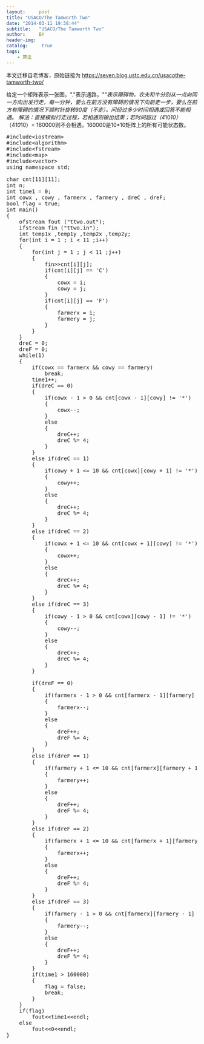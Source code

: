 ```yaml
---
layout:     post
title: "USACO/The Tamworth Two"
date: "2014-03-11 19:38:44"
subtitle:   "USACO/The Tamworth Two"
author:     BY
header-img:
catalog: 	 true
tags:
    - 算法
---
```


本文迁移自老博客，原始链接为 <https://seven.blog.ustc.edu.cn/usacothe-tamworth-two/>

给定一个矩阵表示一张图，"."表示通路，"*"表示障碍物，农夫和牛分别从一点向同一方向出发行走，每一分钟，要么在前方没有障碍的情况下向前走一步，要么在前方有障碍的情况下顺时针旋转90度（不走）。问经过多少时间相遇或回答不能相遇。
解法：直接模拟行走过程，若相遇则输出结果；若时间超过（4*10*10）*（4*10*10）= 160000则不会相遇，160000是10*10矩阵上的所有可能状态数。
<pre class = "brush:[cpp]">
#include&lt;iostream&gt;
#include&lt;algorithm&gt;
#include&lt;fstream&gt;
#include&lt;map&gt;
#include&lt;vector&gt;
using namespace std;

char cnt[11][11];
int n;
int time1 = 0;
int cowx , cowy , farmerx , farmery , dreC , dreF;
bool flag = true;
int main()
{
	ofstream fout ("ttwo.out");
    ifstream fin ("ttwo.in");
	int temp1x ,temp1y ,temp2x ,temp2y; 
	for(int i = 1 ; i < 11 ;i++)
	{
		for(int j = 1 ; j < 11 ;j++)
		{
			fin&gt;&gt;cnt[i][j];
			if(cnt[i][j] == 'C')
			{
				cowx = i;
				cowy = j;				
			}
			if(cnt[i][j] == 'F')
			{
				farmerx = i;
				farmery = j;
			}
		}
	}
	dreC = 0;
	dreF = 0;
	while(1)
	{
		if(cowx == farmerx && cowy == farmery)
			break;
		time1++;
		if(dreC == 0)
		{
			if(cowx - 1 > 0 && cnt[cowx - 1][cowy] != '*')
			{
				cowx--;
			}
			else
			{
				dreC++;
				dreC %= 4;
			}	
		}
		else if(dreC == 1)
		{
			if(cowy + 1 <= 10 && cnt[cowx][cowy + 1] != '*')
			{
				cowy++;
			}
			else
			{
				dreC++;
				dreC %= 4;
			}	
		}
		else if(dreC == 2)
		{
			if(cowx + 1 <= 10 && cnt[cowx + 1][cowy] != '*')
			{
				cowx++;
			}
			else
			{
				dreC++;
				dreC %= 4;
			}	
		}
		else if(dreC == 3)
		{
			if(cowy - 1 > 0 && cnt[cowx][cowy - 1] != '*')
			{
				cowy--;
			}
			else
			{
				dreC++;
				dreC %= 4;
			}	
		}

		if(dreF == 0)
		{
			if(farmerx - 1 > 0 && cnt[farmerx - 1][farmery] != '*')
			{
				farmerx--;
			}
			else
			{
				dreF++;
				dreF %= 4;
			}	
		}
		else if(dreF == 1)
		{
			if(farmery + 1 <= 10 && cnt[farmerx][farmery + 1] != '*')
			{
				farmery++;
			}
			else
			{
				dreF++;
				dreF %= 4;
			}	
		}
		else if(dreF == 2)
		{
			if(farmerx + 1 <= 10 && cnt[farmerx + 1][farmery] != '*')
			{
				farmerx++;
			}
			else
			{
				dreF++;
				dreF %= 4;
			}	
		}
		else if(dreF == 3)
		{
			if(farmery - 1 > 0 && cnt[farmerx][farmery - 1] != '*')
			{
				farmery--;
			}
			else
			{
				dreF++;
				dreF %= 4;
			}	
		}
		if(time1 > 160000)
		{
			flag = false;
			break;
		}
	}
	if(flag)
		fout&lt;&lt;time1&lt;&lt;endl;
	else
		fout&lt;&lt;0&lt;&lt;endl;
}
</pre>
